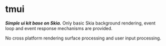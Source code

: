 # tmui
**_Simple ui kit base on Skia._**
Only basic Skia background rendering, event loop and event response mechanisms are provided.  

No cross platform rendering surface processing and user input processing.
